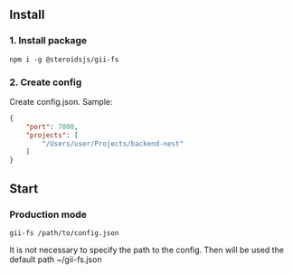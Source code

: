 ## Install

### 1. Install package

```shell
npm i -g @steroidsjs/gii-fs
```

### 2. Create config

Create config.json. Sample:

```json
{
    "port": 7800,
    "projects": [
        "/Users/user/Projects/backend-nest"
    ]
}
```

## Start

### Production mode

```shell
gii-fs /path/to/config.json
```

It is not necessary to specify the path to the config. Then will be used the default path ~/gii-fs.json
